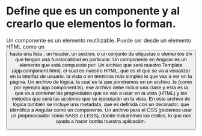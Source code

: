 # Define que es un componente y al crearlo que elementos lo forman.
Un componente es un elemento reutilizable. Puede ser desde un elemento HTML como un <button> hasta una lista , un header, un section, o un conjunto de etiquetas o elementos div que tengan una funcionalidad en particular.
Un componente en Angular es un elemento que está compuesto por:
Un archivo que será nuestro Template (app.component.html), el cual es nuestro HTML, que es el que se va a visualizar en la interfaz de usuario, la vista o en términos más simples lo que vas a ver en la página. 
Un archivo de lógica, la cual es la que pondremos en un archivo .ts (como por ejemplo app.component.ts), ese archivo debe incluir una clase y esta es la que va a contener las propiedades que se van a usar en la vista (HTML) y los métodos que será las acciones que se ejecutarán en la vista. En este archivo de lógica también se incluye una metadata, que es definida con un decorador, que identifica a Angular como un componente.
Un archivo para el CSS (podemos usar un preprocesador como SASS o LESS), donde incluiremos los estilos, lo que nos ayuda a hacer bonita nuestra aplicación.
